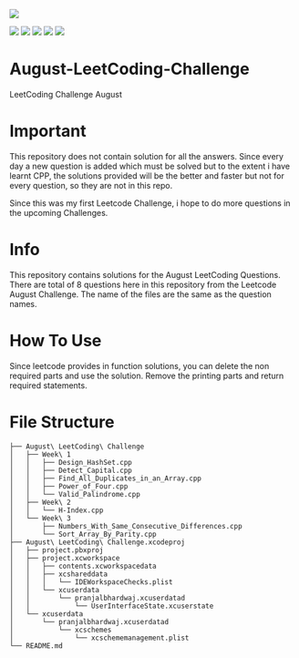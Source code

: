 [![](https://img.shields.io/github/followers/DecimatorMind?label=Follow&style=social)](https://www.github.com/DecimatorMind)

<img src = "https://img.shields.io/badge/Author-Pranjal_Bhardwaj-green"> <img src = "https://img.shields.io/badge/Language-C++-blue">  <img src = "https://img.shields.io/badge/Site-LeetCode-yellow">  <img src = "https://img.shields.io/badge/Challenge-August-red"> <img src = "https://img.shields.io/badge/IDE-Xcode-orange">

# August-LeetCoding-Challenge
LeetCoding Challenge August

# Important
This repository does not contain solution for all the answers. Since every day a new question is added which must be solved but to the extent i have learnt CPP, the solutions provided will be the better and faster but not for every question, so they are not in this repo.

Since this was my first Leetcode Challenge, i hope to do more questions in the upcoming Challenges.

# Info
This repository contains solutions for the August LeetCoding Questions.
There are total of 8 questions here in this repository from the Leetcode August Challenge.
The name of the files are the same as the question names.
 
# How To Use
Since leetcode provides in function solutions, you can delete the non required parts and use the solution.
Remove the printing parts and return required statements.

# File Structure

    ├── August\ LeetCoding\ Challenge
    │   ├── Week\ 1
    │   │   ├── Design_HashSet.cpp
    │   │   ├── Detect_Capital.cpp
    │   │   ├── Find_All_Duplicates_in_an_Array.cpp
    │   │   ├── Power_of_Four.cpp
    │   │   └── Valid_Palindrome.cpp
    │   ├── Week\ 2
    │   │   └── H-Index.cpp
    │   └── Week\ 3
    │       ├── Numbers_With_Same_Consecutive_Differences.cpp
    │       └── Sort_Array_By_Parity.cpp
    ├── August\ LeetCoding\ Challenge.xcodeproj
    │   ├── project.pbxproj
    │   ├── project.xcworkspace
    │   │   ├── contents.xcworkspacedata
    │   │   ├── xcshareddata
    │   │   │   └── IDEWorkspaceChecks.plist
    │   │   └── xcuserdata
    │   │       └── pranjalbhardwaj.xcuserdatad
    │   │           └── UserInterfaceState.xcuserstate
    │   └── xcuserdata
    │       └── pranjalbhardwaj.xcuserdatad
    │           └── xcschemes
    │               └── xcschememanagement.plist
    └── README.md

